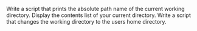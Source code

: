 Write a script that prints the absolute path name of the current working directory.
Display the contents list of your current directory.
Write a script that changes the working directory to the users home directory.
